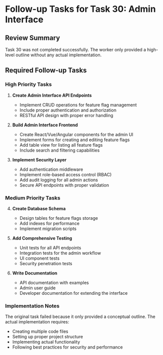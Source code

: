 # Follow-up Tasks for Task 30: Admin Interface

## Review Summary

Task 30 was not completed successfully. The worker only provided a high-level outline without any actual implementation.

## Required Follow-up Tasks

### High Priority Tasks

1. **Create Admin Interface API Endpoints**
   - Implement CRUD operations for feature flag management
   - Include proper authentication and authorization
   - RESTful API design with proper error handling

2. **Build Admin Interface Frontend**
   - Create React/Vue/Angular components for the admin UI
   - Implement forms for creating and editing feature flags
   - Add table view for listing all feature flags
   - Include search and filtering capabilities

3. **Implement Security Layer**
   - Add authentication middleware
   - Implement role-based access control (RBAC)
   - Add audit logging for all admin actions
   - Secure API endpoints with proper validation

### Medium Priority Tasks

4. **Create Database Schema**
   - Design tables for feature flags storage
   - Add indexes for performance
   - Implement migration scripts

5. **Add Comprehensive Testing**
   - Unit tests for all API endpoints
   - Integration tests for the admin workflow
   - UI component tests
   - Security penetration tests

6. **Write Documentation**
   - API documentation with examples
   - Admin user guide
   - Developer documentation for extending the interface

### Implementation Notes

The original task failed because it only provided a conceptual outline. The actual implementation requires:
- Creating multiple code files
- Setting up proper project structure
- Implementing actual functionality
- Following best practices for security and performance